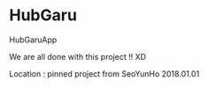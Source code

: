 # HubGaru
HubGaruApp



We are all done with this project !! XD

Location : pinned project from SeoYunHo 2018.01.01